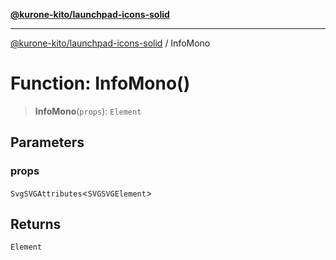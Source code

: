 [**@kurone-kito/launchpad-icons-solid**](../README.md)

***

[@kurone-kito/launchpad-icons-solid](../globals.md) / InfoMono

# Function: InfoMono()

> **InfoMono**(`props`): `Element`

## Parameters

### props

`SvgSVGAttributes`\<`SVGSVGElement`\>

## Returns

`Element`
